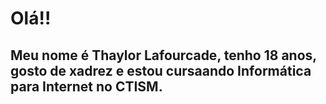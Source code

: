 # Olá!!

## Meu nome é Thaylor Lafourcade, tenho 18 anos, gosto de xadrez e estou cursaando Informática para Internet no CTISM.


